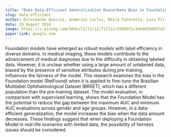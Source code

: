 ```yaml
---
title: "Does Data-Efficient Generalization Exacerbate Bias in Foundation Models?"
slug: data-efficient
author: Dilermando Queiroz, Anderson Carlos, Maíra Fatoretto, Luis Filipe Nakayama, André Anjos and Lilian Berton
date: 29 August 2024
image: https://i.pinimg.com/564x/71/71/12/717112c35b85f1c1b646356957a5ff41.jpg
paper-link: google.com
---
```


Foundation models have emerged as robust models with label efficiency in diverse domains. In medical imaging, these models contribute to the advancement of medical diagnoses due to the difficulty in obtaining labeled data. However, it is unclear whether using a large amount of unlabeled data, biased by the presence of sensitive attributes during pre-training, influences the fairness of the model. This research examines the bias in the Foundation model (RetFound) when it is applied to fine-tune the Brazilian Multilabel Ophthalmological Dataset (BRSET), which has a different population than the pre-training dataset. The model evaluation, in comparison with supervised learning, shows that the Foundation Model has the potential to reduce the gap between the maximum AUC and minimum AUC evaluations across gender and age groups. However, in a data-efficient generalization, the model increases the bias when the data amount decreases.
These findings suggest that when deploying a Foundation Model in real-life scenarios with limited data, the possibility of fairness issues should be considered.
